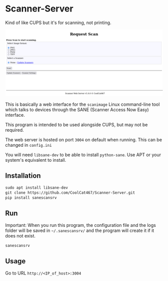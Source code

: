 # Scanner-Server
Kind of like CUPS but it's for scanning, not printing.

![thumbnail](./img/thumbnail.png)

This is basically a web interface for the `scanimage` Linux command-line tool which talks
to devices through the SANE (Scanner Access Now Easy) interface.

This program is intended to be used alongside CUPS, but may not be required.

The web server is hosted on port `3004` on default when running.
This can be changed in `config.ini`

You will need `libsane-dev` to be able to install `python-sane`.
Use APT or your system's equivalent to install.

## Installation
```console
sudo apt install libsane-dev
git clone https://github.com/CoolCat467/Scanner-Server.git
pip install sanescansrv
```

## Run
Important: When you run this program, the configuration file and the
logs folder will be saved in `~/.sanescansrv/` and the program
will create it if it does not exist.
```console
sanescansrv
```

## Usage
Go to URL `http://<IP_of_host>:3004`
